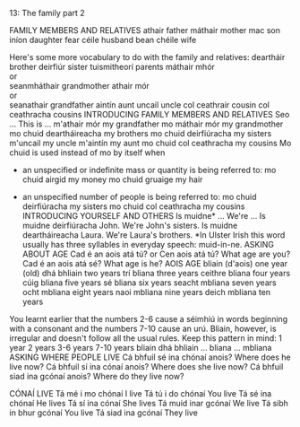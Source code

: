 13: The family part 2

FAMILY MEMBERS AND RELATIVES
athair	father
máthair	mother
mac	son
iníon	daughter
fear céile	husband
bean chéile	wife

Here's some more vocabulary to do with the family and relatives:
deartháir	brother
deirfiúr	sister
tuismitheorí	parents
máthair mhór	
or	
seanmháthair	grandmother
athair mór	
or	
seanathair	grandfather
aintín	aunt
uncail	uncle
col ceathrair	cousin
col ceathracha	cousins
INTRODUCING FAMILY MEMBERS AND RELATIVES
Seo ... This is ...
m'athair mór my grandfather
mo máthair mór my grandmother
mo chuid deartháireacha my brothers
mo chuid deirfiúracha my sisters
m'uncail my uncle
m'aintín my aunt
mo chuid col ceathracha my cousins
Mo chuid is used instead of mo by itself when
- an unspecified or indefinite mass or quantity is being referred to:
mo chuid airgid	my money
mo chuid gruaige	my hair

- an unspecified number of people is being referred to:
mo chuid deirfiúracha	my sisters
mo chuid col ceathracha	my cousins
INTRODUCING YOURSELF AND OTHERS
Is muidne* ... We're ...
Is muidne deirfiúracha John. We're John's sisters.
Is muidne deartháireacha Laura. We're Laura's brothers.
*In Ulster Irish this word usually has three syllables in everyday speech: muid-in-ne.
ASKING ABOUT AGE
Cad é an aois atá tú?
or
Cen aois atá tú? What age are you?
Cad é an aois atá sé? What age is he?
AOIS AGE
bliain (d'aois)	one year (old)
dhá bhliain	two years
trí bliana	three years
ceithre bliana	four years
cúig bliana	five years
sé bliana	six years
seacht mbliana	seven years
ocht mbliana	eight years
naoi mbliana	nine years
deich mbliana	ten years

You learnt earlier that the numbers 2-6 cause a séimhiú in words beginning with a consonant and the numbers 7-10 cause an urú. Bliain, however, is irregular and doesn't follow all the usual rules. Keep this pattern in mind:
1 year	2 years	3-6 years	7-10 years
bliain	dhá bhliain	... bliana	... mbliana
ASKING WHERE PEOPLE LIVE
Cá bhfuil sé ina chónaí anois? Where does he live now?
Cá bhfuil sí ina cónaí anois? Where does she live now?
Cá bhfuil siad ina gcónaí anois? Where do they live now?

CÓNAÍ	LIVE
Tá mé i mo chónaí	I live
Tá tú i do chónaí	You live
Tá sé ina chónaí	He lives
Tá sí ina cónaí	She lives
Tá muid inar gcónaí	We live
Tá sibh in bhur gcónaí	You live
Tá siad ina gcónaí	They live